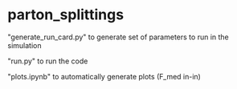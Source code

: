 # parton_splittings

"generate_run_card.py" to generate set of parameters to run in the simulation

"run.py" to run the code

"plots.ipynb" to automatically generate plots (F_med in-in)
